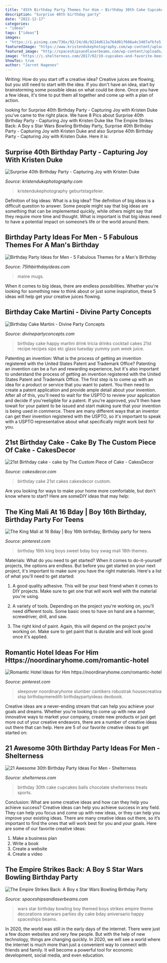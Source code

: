 ```yaml
---
title: "45th Birthday Party Themes For Him ~ Birthday 30th Cake Cupcakes Balls Chocolate Shelterness Treats Sports"
description: "Surprise 40th birthday party"
date: "2022-12-17"
categories:
- "ideas"
tags: ["ideas"]
images:
- "https://i.pinimg.com/736x/92/24/d6/9224d613a764d01f606a4c3407afbfe5.jpg"
featuredImage: "https://www.kristendukephotography.com/wp-content/uploads/2014/11/40th-suprise-party-with-pies.jpg"
featured_image: "http://spaceshipsandlaserbeams.com/wp-content/uploads/2015/09/boys-star-wars-bowling-birthday-party-ideas.jpg"
image: "https://i.shelterness.com/2017/02/19-cupcakes-and-favorite-beer-instead-of-a-birthday-cake.jpg"
ShowToc: true
author: "Jarret Hagenes"
---
```



Writing: How do you start off a creative idea?
Creative juices are flowing, but you still need to start with the idea.  If you don't have an idea, start by brainstorming some possible ideas on what could be done. Once you have a few ideas, it's time to put them all together and come up with a plan of action.

	

		
looking for Surprise 40th Birthday Party - Capturing Joy with Kristen Duke you've came to the right place. We have 8 Pics about Surprise 40th Birthday Party - Capturing Joy with Kristen Duke like The Empire Strikes Back: A Boy s Star Wars Bowling Birthday Party, Surprise 40th Birthday Party - Capturing Joy with Kristen Duke and also Surprise 40th Birthday Party - Capturing Joy with Kristen Duke. Here it is:
		
    
## Surprise 40th Birthday Party - Capturing Joy With Kristen Duke

<img loading=lazy src="https://www.kristendukephotography.com/wp-content/uploads/2014/11/40th-suprise-party-with-pies.jpg" onerror="this.onerror=null;this.src='https://tse4.mm.bing.net/th?id=OIP.SNfTEudpIR-wD5rNgoKdhQHaLH&amp;pid=15.1';" alt="Surprise 40th Birthday Party - Capturing Joy with Kristen Duke">

_Source: kristendukephotography.com_

>kristendukephotography geburtstagsfeier. 

	

Definition of big ideas: What is a big idea?
The definition of big ideas is a difficult question to answer. Some people might say that big ideas are something that can be implemented quickly, while others might say that they require more time and thought. What is important is that big ideas need to have a potential impact on someone’s life or the world around them.

    
## Birthday Party Ideas For Men - 5 Fabulous Themes For A Man&#039;s Birthday

<img loading=lazy src="https://www.75thbirthdayideas.com/wp-content/uploads/2013/08/Personalized-Beer-Mug.jpg" onerror="this.onerror=null;this.src='https://tse1.mm.bing.net/th?id=OIP.xGnK7qf0pDfGNLcvBHreDAHaHa&amp;pid=15.1';" alt="Birthday Party Ideas for Men - 5 Fabulous Themes for a Man&#039;s Birthday">

_Source: 75thbirthdayideas.com_

>maine mugs. 

	

When it comes to big ideas, there are endless possibilities. Whether you're looking for something new to think about or just some inspiration, these 5 ideas will help get your creative juices flowing.

    
## Birthday Cake Martini - Divine Party Concepts

<img loading=lazy src="http://4.bp.blogspot.com/-MiX6p9ScJNU/To_UL04G7WI/AAAAAAAAP-U/ocO3VsiJQEI/s1600/IMG_5060.JPG" onerror="this.onerror=null;this.src='https://tse1.mm.bing.net/th?id=OIP.NPl1Rk-8tb4UXIHpYawFiAHaLG&amp;pid=15.1';" alt="Birthday Cake Martini - Divine Party Concepts">

_Source: divinepartyconcepts.com_

>birthday cake happy martini drink tricia drinks cocktail cakes 21st recipe recipes sips etc glass tuesday yummy yum week juice. 

	

Patenting an invention: What is the process of getting an invention registered with the United States Patent and Trademark Office?
Patenting an invention can be a fun and rewarding experience, but it's also important to understand the process of getting an invention registered with the United States Patent and Trademark Office. The first step is to come up with an idea for a product or service that you want to patent. You then need to create a patent application and provide ample detail about your invention. After all of this, you'll need to wait for the USPTO to review your application and decide if you'reeligible for a patent. If you're approved, you'll then have towait for your patent to be issued and start making sure that your invention is being used in commerce. There are many different ways that an inventor can get their invention registered with the USPTO, so it's important to speak with a USPTO representative about what specifically might work best for you.

    
## 21st Birthday Cake - Cake By The Custom Piece Of Cake - CakesDecor

<img loading=lazy src="https://pic.cakesdecor.com/o/20170113_192610_uul1hc.jpg" onerror="this.onerror=null;this.src='https://tse3.mm.bing.net/th?id=OIP.MiAq-4uwK1eZDPor5I2NdgHaNK&amp;pid=15.1';" alt="21st Birthday cake - cake by The Custom Piece of Cake - CakesDecor">

_Source: cakesdecor.com_

>birthday cake 21st cakes cakesdecor custom. 

	

Are you looking for ways to make your home more comfortable, but don't know where to start? Here are someDIY ideas that may help: 

    
## The King Mali At 16 Bday | Boy 16th Birthday, Birthday Party For Teens

<img loading=lazy src="https://i.pinimg.com/originals/62/57/11/625711ef5e0a25d4d381d1dd49fedb74.jpg" onerror="this.onerror=null;this.src='https://tse2.mm.bing.net/th?id=OIP.gYz3o0qtJh9kXsbx6xBSXAHaJ4&amp;pid=15.1';" alt="The King Mali at 16 Bday | Boy 16th birthday, Birthday party for teens">

_Source: pinterest.com_

>birthday 16th king boys sweet bday boy swag mali 18th themes. 

	

Materials: What do you need to get started?
When it comes to do-it-yourself projects, the options are endless. But before you get started on your next project, it's important to make sure you have the right materials. Here's a list of what you'll need to get started:
1. A good quality adhesive. This will be your best friend when it comes to DIY projects. Make sure to get one that will work well with the material you're using.

2. A variety of tools. Depending on the project you're working on, you'll need different tools. Some basic ones to have on hand are a hammer, screwdriver, drill, and saw.

3. The right kind of paint. Again, this will depend on the project you're working on. Make sure to get paint that is durable and will look good once it's applied.


    
## Romantic Hotel Ideas For Him Https://noordinaryhome.com/romantic-hotel

<img loading=lazy src="https://i.pinimg.com/736x/92/24/d6/9224d613a764d01f606a4c3407afbfe5.jpg" onerror="this.onerror=null;this.src='https://tse4.mm.bing.net/th?id=OIP.0JOgcq0Ix1fxCzTQoWfxkAHaJ3&amp;pid=15.1';" alt="Romantic Hotel Ideas for Him https://noordinaryhome.com/romantic-hotel">

_Source: pinterest.com_

>sleepover noordinaryhome slumber cantikers robustrak housecreativa stsp birthdaymeredith birthdaypartyideas deobook. 

	

Creative ideas are a never-ending stream that can help you achieve your goals and dreams. Whether you're looking to come up with new and innovative ways to market your company, create new products or just get more out of your creative endeavors, there are a number of creative ideas out there that can help. Here are 5 of our favorite creative ideas to get started on: 

    
## 21 Awesome 30th Birthday Party Ideas For Men - Shelterness

<img loading=lazy src="https://i.shelterness.com/2017/02/19-cupcakes-and-favorite-beer-instead-of-a-birthday-cake.jpg" onerror="this.onerror=null;this.src='https://tse3.mm.bing.net/th?id=OIP.J8x-agjspB3_SHws4XPtYwHaKf&amp;pid=15.1';" alt="21 Awesome 30th Birthday Party Ideas For Men - Shelterness">

_Source: shelterness.com_

>birthday 30th cake cupcakes balls chocolate shelterness treats sports. 

	

Conclusion: What are some creative ideas and how can they help you achieve success?
Creative ideas can help you achieve success in any field. They can help you focus and come up with new ideas, or they can help you improve your existing ideas. There are many creative ideas out there, so it’s important to find the ones that will work best for you and your goals. Here are some of our favorite creative ideas: 
1. Make a business plan 
2. Write a book 
3. Create a website 
4. Create a video 

    
## The Empire Strikes Back: A Boy S Star Wars Bowling Birthday Party

<img loading=lazy src="http://spaceshipsandlaserbeams.com/wp-content/uploads/2015/09/boys-star-wars-bowling-birthday-party-ideas.jpg" onerror="this.onerror=null;this.src='https://tse3.mm.bing.net/th?id=OIP.4uDKxgLDz6TmDrSIDnvRLwHaLH&amp;pid=15.1';" alt="The Empire Strikes Back: A Boy s Star Wars Bowling Birthday Party">

_Source: spaceshipsandlaserbeams.com_

>wars star birthday bowling boy themed boys strikes empire theme decorations starwars parties diy cake bday aniversario happy spaceships beams. 

	

In 2020, the world was still in the early days of the internet. There were just a few dozen websites and very few people. But with the help of new technology, things are changing quickly. In 2020, we will see a world where the internet is much more than just a convenient way to connect with friends and family. It will become a powerful tool for economic development, social media, and even education.


